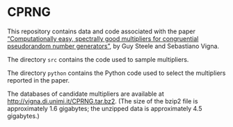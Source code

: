 CPRNG
=====

This repository contains data and code associated with the paper
[“Computationally easy, spectrally good multipliers for congruential
pseudorandom number generators”](http://arxiv.org/abs/2001.05304), by Guy
Steele and Sebastiano Vigna.

The directory `src` contains the code used to sample multipliers.

The directory `python` contains the Python code used to select the
multipliers reported in the paper.

The databases of candidate multipliers are available at
http://vigna.di.unimi.it/CPRNG.tar.bz2. (The size of the bzip2 file is
approximately 1.6 gigabytes; the unzipped data is approximately 4.5 gigabytes.)

